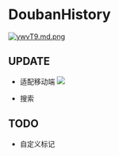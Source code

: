 # DoubanHistory
[![ywvT9.md.png](https://s1.ax2x.com/2018/02/17/ywvT9.md.png)](https://simimg.com/i/ywvT9)

## UPDATE
 * 适配移动端
![](https://ws1.sinaimg.cn/mw690/a718aca9ly1fp3850kdhkj218g280jzz.jpg)

 * 搜索


## TODO
 * 自定义标记

